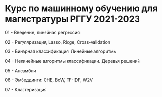 # Курс по машинному обучению для магистратуры РГГУ 2021-2023

01 - Введение, линейная регрессия

02 - Регуляризация, Lasso, Ridge, Cross-validation

03 - Бинарная классификация. Линейные алгоритмы

04 - Нелинейные алгоритмы классификации. Деревья решений

05 - Ансамбли

06 - Эмбеддинги: OHE, BoW, TF-IDF, W2V

07 - Кластеризация